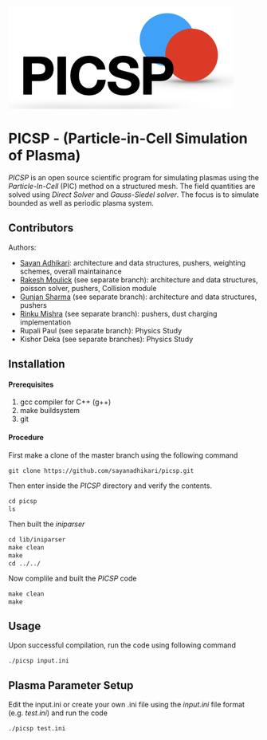 ![PICSP Logo](/images/logo.png)

PICSP - (Particle-in-Cell Simulation of Plasma)
===============================================

*PICSP* is an open source scientific program for simulating plasmas using the *Particle-In-Cell* (PIC) method on a structured mesh. The field quantities are solved using *Direct Solver* and *Gauss-Siedel solver*. The focus is to simulate bounded as well as periodic plasma system.


Contributors
------------

Authors:

- [Sayan Adhikari](https://github.com/sayanadhikari): architecture and data structures, pushers, weighting schemes, overall maintainance
- [Rakesh Moulick](https://github.com/rakeshmoulick) (see separate branch): architecture and data structures, poisson solver, pushers, Collision module
- [Gunjan Sharma](https://github.com/gunjansharma1019) (see separate branch): architecture and data structures, pushers
- [Rinku Mishra](https://github.com/rinku-mishra) (see separate branch): pushers, dust charging implementation
- Rupali Paul (see separate branch): Physics Study
- Kishor Deka (see separate branches): Physics Study

Installation
------------
#### Prerequisites
1. gcc compiler for C++ (g++)
2. make buildsystem
3. git

#### Procedure
First make a clone of the master branch using the following command
```shell
git clone https://github.com/sayanadhikari/picsp.git
```
Then enter inside the *PICSP* directory and verify the contents. 
```shell
cd picsp
ls
```
Then built the  *iniparser*
```shell
cd lib/iniparser
make clean
make
cd ../../
```
Now complile and built the *PICSP* code
```shell
make clean
make
``` 
Usage
-----
Upon successful compilation, run the code using following command
```shell
./picsp input.ini
```
Plasma Parameter Setup
----------------------
Edit the input.ini or create your own .ini file using the *input.ini* file format (e.g. *test.ini*) and run the code
```shell
./picsp test.ini
```
